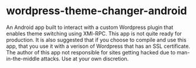 wordpress-theme-changer-android
===============================

An Android app built to interact with a custom Wordpress plugin that enables theme switching using XMl-RPC.
This app is not quite ready for production.  It is also suggested that if you choose to compile and use this app, that you use it with a verison of Wordpress that has an SSL certificate.  The author of this app not responsible for sites getting hacked due to man-in-the-middle attacks.  Use at your own discretion.
